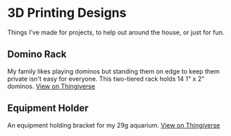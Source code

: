 # 3D Printing Designs

Things I've made for projects, to help out around the house, or just for fun.

## Domino Rack
My family likes playing dominos but standing them on edge to keep them private isn't easy for everyone. This two-tiered rack holds 14 1" x 2" dominos. [View on Thingiverse](https://www.thingiverse.com/thing:2515423)

## Equipment Holder

An equipment holding bracket for my 29g aquarium. [View on Thingiverse](https://www.thingiverse.com/thing:2512549)
